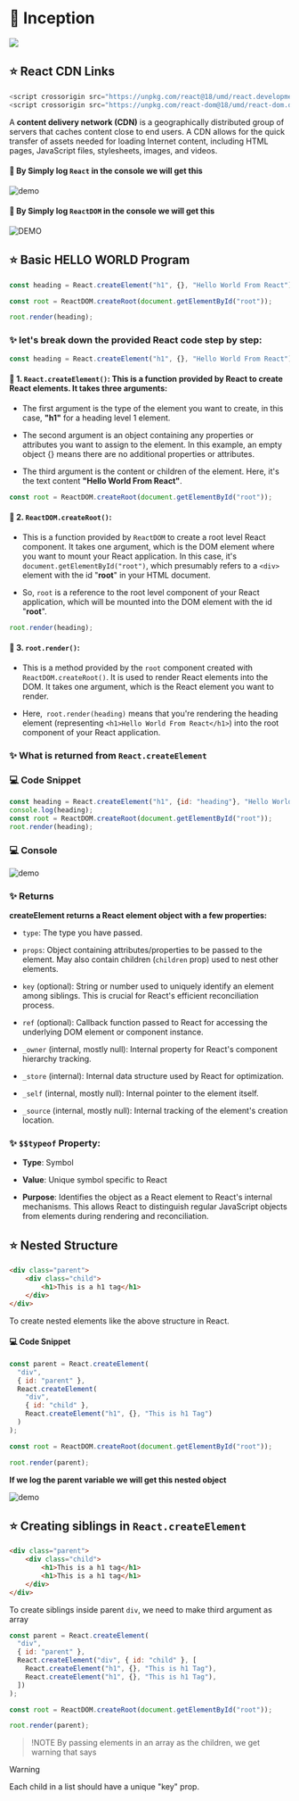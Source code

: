 # 📍 Inception

<img src="https://gaper.io/wp-content/uploads/2023/09/WhatsApp-Image-2023-09-13-at-2.57.02-PM.jpeg">

## ⭐ React CDN Links

```js
<script crossorigin src="https://unpkg.com/react@18/umd/react.development.js"></script>
<script crossorigin src="https://unpkg.com/react-dom@18/umd/react-dom.development.js"></script>
```

A **content delivery network (CDN)** is a geographically distributed group of servers that caches content close to end users. A CDN allows for the quick transfer of assets needed for loading Internet content, including HTML pages, JavaScript files, stylesheets, images, and videos.

#### 📌 By Simply log `React` in the console we will get this 

![demo](/assets/demo1.png)

#### 📌 By Simply log `ReactDOM` in the console we will get this 

![DEMO](/assets/demo2.png)

## ⭐ Basic **HELLO WORLD** Program

```js
const heading = React.createElement("h1", {}, "Hello World From React");

const root = ReactDOM.createRoot(document.getElementById("root"));

root.render(heading);
```

### ✨ let's break down the provided React code step by step:

```js
const heading = React.createElement("h1", {}, "Hello World From React");
```

#### 📌 1. `React.createElement()`: This is a function provided by React to create React elements. It takes three arguments:

* The first argument is the type of the element you want to create, in this case, **"h1"** for a heading level 1 element.

* The second argument is an object containing any properties or attributes you want to assign to the element. In this example, an empty object {} means there are no additional properties or attributes.

* The third argument is the content or children of the element. Here, it's the text content **"Hello World From React"**.

```js
const root = ReactDOM.createRoot(document.getElementById("root"));
```

#### 📌 2. `ReactDOM.createRoot()`:

* This is a function provided by `ReactDOM` to create a root level React component. It takes one argument, which is the DOM element where you want to mount your React application. In this case, it's `document.getElementById("root")`, which presumably refers to a `<div>` element with the id "**root**" in your HTML document.

* So, `root` is a reference to the root level component of your React application, which will be mounted into the DOM element with the id "**root**".

```js
root.render(heading);
```

#### 📌 3. `root.render()`:

* This is a method provided by the `root` component created with `ReactDOM.createRoot()`. It is used to render React elements into the DOM. It takes one argument, which is the React element you want to render.

* Here,` root.render(heading)` means that you're rendering the heading element (representing `<h1>Hello World From React</h1>`) into the root component of your React application.

### ✨ What is returned from `React.createElement`

### 💻 Code Snippet 
```js
const heading = React.createElement("h1", {id: "heading"}, "Hello World From React");
console.log(heading);
const root = ReactDOM.createRoot(document.getElementById("root"));
root.render(heading);
```

### 💻 Console

![demo](/assets/demo3.png)

### ✨ Returns

**createElement returns a React element object with a few properties:**

* `type`: The type you have passed.

* `props`: Object containing attributes/properties to be passed to the element. May also contain children (`children` prop) used to nest other elements.

* `key` (optional): String or number used to uniquely identify an element among siblings. This is crucial for React's efficient reconciliation process.

* `ref` (optional): Callback function passed to React for accessing the underlying DOM element or component instance.

* `_owner` (internal, mostly null): Internal property for React's component hierarchy tracking.

* `_store` (internal): Internal data structure used by React for optimization.

* `_self` (internal, mostly null): Internal pointer to the element itself.

* `_source` (internal, mostly null): Internal tracking of the element's creation location.

### ✨ `$$typeof` Property:

* **Type**: Symbol

* **Value**: Unique symbol specific to React
* **Purpose**: Identifies the object as a React element to React's internal mechanisms. This allows React to distinguish regular JavaScript objects from elements during rendering and reconciliation.

## ⭐ Nested Structure

```html
<div class="parent">
    <div class="child">
        <h1>This is a h1 tag</h1>
    </div>
</div>
```

To create nested elements like the above structure in React.

#### 💻 Code Snippet 

```js
const parent = React.createElement(
  "div",
  { id: "parent" },
  React.createElement(
    "div",
    { id: "child" },
    React.createElement("h1", {}, "This is h1 Tag")
  )
);

const root = ReactDOM.createRoot(document.getElementById("root"));

root.render(parent);
```

**If we log the parent variable we will get this nested object**

![demo](/assets/demo4.png)

## ⭐ Creating siblings in `React.createElement`

```html
<div class="parent">
    <div class="child">
        <h1>This is a h1 tag</h1>
        <h1>This is a h1 tag</h1>
    </div>
</div>
```

To create siblings inside parent `div`, we need to make third argument as array

```js
const parent = React.createElement(
  "div",
  { id: "parent" },
  React.createElement("div", { id: "child" }, [
    React.createElement("h1", {}, "This is h1 Tag"),
    React.createElement("h1", {}, "This is h1 Tag"),
  ])
);

const root = ReactDOM.createRoot(document.getElementById("root"));

root.render(parent);
```

> !NOTE
> By passing elements in an array as the children, we get warning that says

> [!WARNING]
> Each child in a list should have a unique "key" prop.